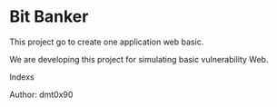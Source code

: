 # Bit Banker

This project go to create one application web basic.

We are developing this project for simulating basic vulnerability Web.

Indexs













Author: dmt0x90
